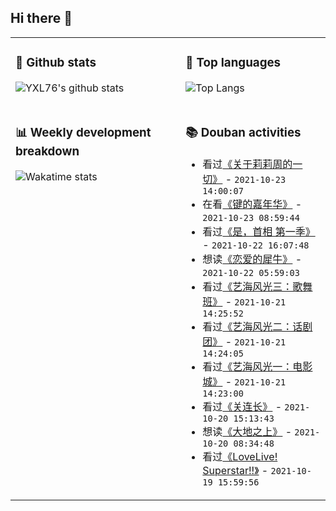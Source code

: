 ## Hi there 👋

<table>
<tr>
<td valign="top" width="54%">

### 🔭 Github stats

![YXL76's github stats](https://github-readme-stats.yxl76.vercel.app/api?username=YXL76&count_private=true&show_icons=true&include_all_commits=true&theme=prussian&line_height=28&disable_animations=true)

</td>

<td valign="top" width="46%">

### 🌱 Top languages

![Top Langs](https://github-readme-stats.yxl76.vercel.app/api/top-langs/?username=YXL76&layout=compact&theme=prussian&langs_count=8&hide=HTML,CSS,SCSS)

</td>
</tr>
<tr>
<td valign="top" width="54%">

### 📊 Weekly development breakdown

![Wakatime stats](https://github-readme-stats.yxl76.vercel.app/api/wakatime?username=YXL76&layout=compact&theme=prussian)


</td>
<td valign="top" width="46%">

### 📚 Douban activities

- 看过[《关于莉莉周的一切》](http://movie.douban.com/subject/1292219/) - `2021-10-23 14:00:07`
- 在看[《键的嘉年华》](http://movie.douban.com/subject/35438216/) - `2021-10-23 08:59:44`
- 看过[《是，首相 第一季》](http://movie.douban.com/subject/1441948/) - `2021-10-22 16:07:48`
- 想读[《恋爱的犀牛》](https://book.douban.com/subject/27103796/) - `2021-10-22 05:59:03`
- 看过[《艺海风光三：歌舞班》](http://movie.douban.com/subject/2136259/) - `2021-10-21 14:25:52`
- 看过[《艺海风光二：话剧团》](http://movie.douban.com/subject/2136261/) - `2021-10-21 14:24:05`
- 看过[《艺海风光一：电影城》](http://movie.douban.com/subject/2136260/) - `2021-10-21 14:23:00`
- 看过[《关连长》](http://movie.douban.com/subject/3008469/) - `2021-10-20 15:13:43`
- 想读[《大地之上》](https://book.douban.com/subject/35268657/) - `2021-10-20 08:34:48`
- 看过[《LoveLive! Superstar!!》](http://movie.douban.com/subject/35073328/) - `2021-10-19 15:59:56`

</td>
</tr>
</table>

<!--
**YXL76/YXL76** is a ✨ _special_ ✨ repository because its `README.md` (this file) appears on your GitHub profile.

Here are some ideas to get you started:

- 🔭 I’m currently working on ...
- 🌱 I’m currently learning ...
- 👯 I’m looking to collaborate on ...
- 🤔 I’m looking for help with ...
- 💬 Ask me about ...
- 📫 How to reach me: ...
- 😄 Pronouns: ...
- ⚡ Fun fact: ...
-->
